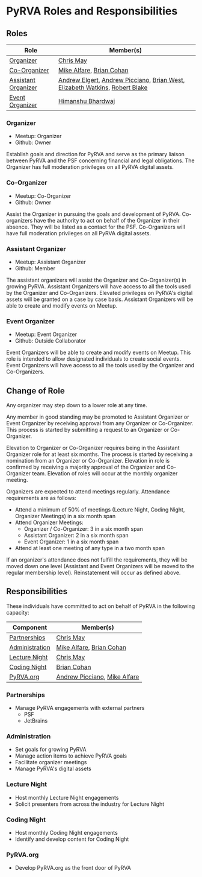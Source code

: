 # PyRVA Roles and Responsibilities

## Roles

| Role                                          | Member(s)                                     |
|-----------------------------------------------|-----------------------------------------------|
| [Organizer](#organizer)                       | [Chris May](https://github.com/Chris-May)     |
| [Co-Organizer](#co-organizer)                 | [Mike Alfare](https://github.com/mikealfare), [Brian Cohan](https://github.com/briancohan)  |
| [Assistant Organizer](#assistant-organizer)   | [Andrew Elgert](https://github.com/elgertam), [Andrew Picciano](https://github.com/drewsp7), [Brian West](https://github.com/Chris-May), [Elizabeth Watkins](https://github.com/justworms), [Robert Blake](https://github.com/radiorobert) |
| [Event Organizer](#event-organizer)           | [Himanshu Bhardwaj](https://github.com/himanbhard) |

### Organizer

- Meetup: Organizer
- Github: Owner

Establish goals and direction for PyRVA and serve as the primary liaison between PyRVA and the PSF concerning financial and legal obligations. The Organizer has full moderation privileges on all PyRVA digital assets.

### Co-Organizer

- Meetup: Co-Organizer
- Github: Owner

Assist the Organizer in pursuing the goals and development of PyRVA. Co-organizers have the authority to act on behalf of the Organizer in their absence. They will be listed as a contact for the PSF. Co-Organizers will have full moderation privileges on all PyRVA digital assets.

### Assistant Organizer

- Meetup: Assistant Organizer
- Github: Member

The assistant organizers will assist the Organizer and Co-Organizer(s) in growing PyRVA. Assistant Organizers will have access to all the tools used by the Organizer and Co-Organizers. Elevated privileges on PyRVA's digital assets will be granted on a case by case basis. Assistant Organizers will be able to create and modify events on Meetup. 

### Event Organizer

- Meetup: Event Organizer
- Github: Outside Collaborator

Event Organizers will be able to create and modify events on Meetup. This role is intended to allow designated individuals to create social events. Event Organizers will have access to all the tools used by the Organizer and Co-Organizers.

## Change of Role

Any organizer may step down to a lower role at any time.

Any member in good standing may be promoted to Assistant Organizer or Event Organizer by receiving approval from any Organizer or Co-Organizer. This process is started by submitting a request to an Organizer or Co-Organizer.

Elevation to Organizer or Co-Organizer requires being in the Assistant Organizer role for at least six months. The process is started by receiving a nomination from an Organizer or Co-Organizer. Elevation in role is confirmed by receiving a majority approval of the Organizer and Co-Organizer team. Elevation of roles will occur at the monthly organizer meeting.

Organizers are expected to attend meetings regularly. Attendance requirements are as follows:

- Attend a minimum of 50% of meetings (Lecture Night, Coding Night, Organizer Meetings) in a six month span
- Attend Organizer Meetings:
   - Organizer / Co-Organizer: 3 in a six month span
   - Assistant Organizer: 2 in a six month span
   - Event Organizer: 1 in a six month span
- Attend at least one meeting of any type in a two month span

If an organizer's attendance does not fulfill the requirements, they will be moved down one level (Assistant and Event Organizers will be moved to the regular membership level). Reinstatement will occur as defined above.

## Responsibilities

These individuals have committed to act on behalf of PyRVA in the following capacity:

| Component                         | Member(s)                                     |
|-----------------------------------|-----------------------------------------------|
| [Partnerships](#partnerships)     | [Chris May](https://github.com/Chris-May)     |
| [Administration](#administration) | [Mike Alfare](https://github.com/mikealfare), [Brian Cohan](https://github.com/briancohan)  |
| [Lecture Night](#lecture-night)   | [Chris May](https://github.com/Chris-May)     |
| [Coding Night](#coding-night)     | [Brian Cohan](https://github.com/briancohan)  |
| [PyRVA.org](#pyrvaorg)            | [Andrew Picciano](https://github.com/drewsp7), [Mike Alfare](https://github.com/mikealfare) |

### Partnerships

- Manage PyRVA engagements with external partners
   - PSF
   - JetBrains

### Administration

- Set goals for growing PyRVA
- Manage action items to achieve PyRVA goals
- Facilitate organizer meetings
- Manage PyRVA's digital assets

### Lecture Night

- Host monthly Lecture Night engagements
- Solicit presenters from across the industry for Lecture Night

### Coding Night

- Host monthly Coding Night engagements
- Identify and develop content for Coding Night

### PyRVA.org

- Develop PyRVA.org as the front door of PyRVA
